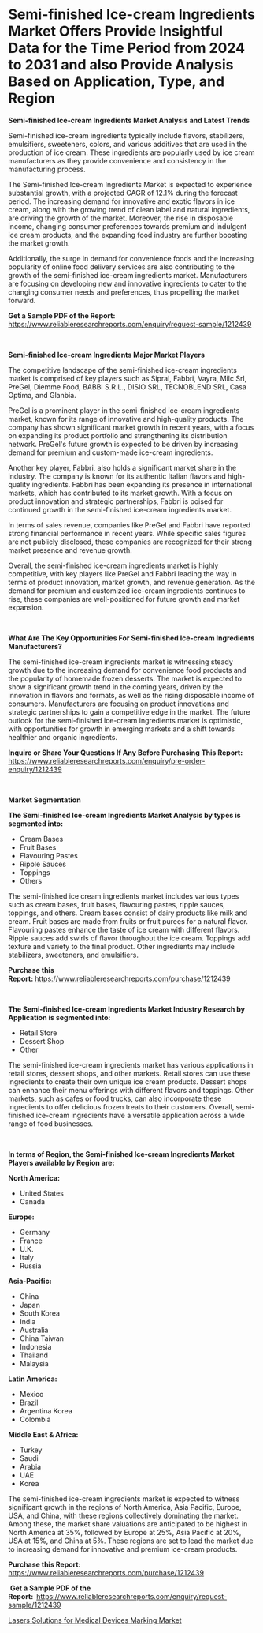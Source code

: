 <p><h1>Semi-finished Ice-cream Ingredients Market Offers Provide Insightful Data for the Time Period from 2024 to 2031 and also Provide Analysis Based on Application, Type, and Region</h1></p><p><strong>Semi-finished Ice-cream Ingredients Market Analysis and Latest Trends</strong></p>
<p><p>Semi-finished ice-cream ingredients typically include flavors, stabilizers, emulsifiers, sweeteners, colors, and various additives that are used in the production of ice cream. These ingredients are popularly used by ice cream manufacturers as they provide convenience and consistency in the manufacturing process.</p><p>The Semi-finished Ice-cream Ingredients Market is expected to experience substantial growth, with a projected CAGR of 12.1% during the forecast period. The increasing demand for innovative and exotic flavors in ice cream, along with the growing trend of clean label and natural ingredients, are driving the growth of the market. Moreover, the rise in disposable income, changing consumer preferences towards premium and indulgent ice cream products, and the expanding food industry are further boosting the market growth.</p><p>Additionally, the surge in demand for convenience foods and the increasing popularity of online food delivery services are also contributing to the growth of the semi-finished ice-cream ingredients market. Manufacturers are focusing on developing new and innovative ingredients to cater to the changing consumer needs and preferences, thus propelling the market forward.</p></p>
<p><strong>Get a Sample PDF of the Report:&nbsp;</strong> <a href="https://www.reliableresearchreports.com/enquiry/request-sample/1212439">https://www.reliableresearchreports.com/enquiry/request-sample/1212439</a></p>
<p>&nbsp;</p>
<p><strong>Semi-finished Ice-cream Ingredients Major Market Players</strong></p>
<p><p>The competitive landscape of the semi-finished ice-cream ingredients market is comprised of key players such as Sipral, Fabbri, Vayra, Milc Srl, PreGel, Diemme Food, BABBI S.R.L., DISIO SRL, TECNOBLEND SRL, Casa Optima, and Glanbia. </p><p>PreGel is a prominent player in the semi-finished ice-cream ingredients market, known for its range of innovative and high-quality products. The company has shown significant market growth in recent years, with a focus on expanding its product portfolio and strengthening its distribution network. PreGel's future growth is expected to be driven by increasing demand for premium and custom-made ice-cream ingredients.</p><p>Another key player, Fabbri, also holds a significant market share in the industry. The company is known for its authentic Italian flavors and high-quality ingredients. Fabbri has been expanding its presence in international markets, which has contributed to its market growth. With a focus on product innovation and strategic partnerships, Fabbri is poised for continued growth in the semi-finished ice-cream ingredients market.</p><p>In terms of sales revenue, companies like PreGel and Fabbri have reported strong financial performance in recent years. While specific sales figures are not publicly disclosed, these companies are recognized for their strong market presence and revenue growth.</p><p>Overall, the semi-finished ice-cream ingredients market is highly competitive, with key players like PreGel and Fabbri leading the way in terms of product innovation, market growth, and revenue generation. As the demand for premium and customized ice-cream ingredients continues to rise, these companies are well-positioned for future growth and market expansion.</p></p>
<p>&nbsp;</p>
<p><strong>What Are The Key Opportunities For Semi-finished Ice-cream Ingredients Manufacturers?</strong></p>
<p><p>The semi-finished ice-cream ingredients market is witnessing steady growth due to the increasing demand for convenience food products and the popularity of homemade frozen desserts. The market is expected to show a significant growth trend in the coming years, driven by the innovation in flavors and formats, as well as the rising disposable income of consumers. Manufacturers are focusing on product innovations and strategic partnerships to gain a competitive edge in the market. The future outlook for the semi-finished ice-cream ingredients market is optimistic, with opportunities for growth in emerging markets and a shift towards healthier and organic ingredients.</p></p>
<p><strong>Inquire or Share Your Questions If Any Before Purchasing This Report:</strong> <a href="https://www.reliableresearchreports.com/enquiry/pre-order-enquiry/1212439">https://www.reliableresearchreports.com/enquiry/pre-order-enquiry/1212439</a></p>
<p>&nbsp;</p>
<p><strong>Market Segmentation</strong></p>
<p><strong>The Semi-finished Ice-cream Ingredients Market Analysis by types is segmented into:</strong></p>
<p><ul><li>Cream Bases</li><li>Fruit Bases</li><li>Flavouring Pastes</li><li>Ripple Sauces</li><li>Toppings</li><li>Others</li></ul></p>
<p><p>The semi-finished ice cream ingredients market includes various types such as cream bases, fruit bases, flavouring pastes, ripple sauces, toppings, and others. Cream bases consist of dairy products like milk and cream. Fruit bases are made from fruits or fruit purees for a natural flavor. Flavouring pastes enhance the taste of ice cream with different flavors. Ripple sauces add swirls of flavor throughout the ice cream. Toppings add texture and variety to the final product. Other ingredients may include stabilizers, sweeteners, and emulsifiers.</p></p>
<p><strong>Purchase this Report:&nbsp;</strong><a href="https://www.reliableresearchreports.com/purchase/1212439">https://www.reliableresearchreports.com/purchase/1212439</a></p>
<p>&nbsp;</p>
<p><strong>The Semi-finished Ice-cream Ingredients Market Industry Research by Application is segmented into:</strong></p>
<p><ul><li>Retail Store</li><li>Dessert Shop</li><li>Other</li></ul></p>
<p><p>The semi-finished ice-cream ingredients market has various applications in retail stores, dessert shops, and other markets. Retail stores can use these ingredients to create their own unique ice cream products. Dessert shops can enhance their menu offerings with different flavors and toppings. Other markets, such as cafes or food trucks, can also incorporate these ingredients to offer delicious frozen treats to their customers. Overall, semi-finished ice-cream ingredients have a versatile application across a wide range of food businesses.</p></p>
<p>&nbsp;</p>
<p><strong>In terms of Region, the Semi-finished Ice-cream Ingredients Market Players available by Region are:</strong></p>
<p>
    <p> <strong> North America: </strong>
        <ul>
            <li>United States</li>
            <li>Canada</li>
        </ul>
        </p> 
    <p> <strong> Europe: </strong>
        <ul>
            <li>Germany</li>
            <li>France</li>
            <li>U.K.</li>
            <li>Italy</li>
            <li>Russia</li>
        </ul>
        </p> 
    <p> <strong> Asia-Pacific: </strong>
        <ul>
            <li>China</li>
            <li>Japan</li>
            <li>South Korea</li>
            <li>India</li>
            <li>Australia</li>
            <li>China Taiwan</li>
            <li>Indonesia</li>
            <li>Thailand</li>
            <li>Malaysia</li>
        </ul>
        </p> 
    <p> <strong> Latin America: </strong>
        <ul>
            <li>Mexico</li>
            <li>Brazil</li>
            <li>Argentina Korea</li>
            <li>Colombia</li>
        </ul>
        </p> 
    <p> <strong> Middle East & Africa: </strong>
        <ul>
            <li>Turkey</li>
            <li>Saudi</li>
            <li>Arabia</li>
            <li>UAE</li>
            <li>Korea</li>
        </ul>
    </p>
    </p>
<p><p>The semi-finished ice-cream ingredients market is expected to witness significant growth in the regions of North America, Asia Pacific, Europe, USA, and China, with these regions collectively dominating the market. Among these, the market share valuations are anticipated to be highest in North America at 35%, followed by Europe at 25%, Asia Pacific at 20%, USA at 15%, and China at 5%. These regions are set to lead the market due to increasing demand for innovative and premium ice-cream products.</p></p>
<p><strong>Purchase this Report: </strong><a href="https://www.reliableresearchreports.com/purchase/1212439">https://www.reliableresearchreports.com/purchase/1212439</a></p>
<p>&nbsp;<strong>Get a Sample PDF of the Report:&nbsp;&nbsp;</strong><a href="https://www.reliableresearchreports.com/enquiry/request-sample/1212439">https://www.reliableresearchreports.com/enquiry/request-sample/1212439</a></p>
<p><strong></strong></p>
<p><p><a href="https://github.com/gulaimolin/Market-Research-Report-List-3/blob/main/lasers-solutions-for-medical-devices-marking-market.md">Lasers Solutions for Medical Devices Marking Market</a></p></p>